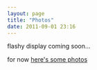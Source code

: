 ```yaml
---
layout: page
title: "Photos"
date: 2011-09-01 23:16
---
```


flashy display coming soon...

for now [here's some photos](http://www.flickr.com/photos/edrooth/sets/72157612104647792/)
